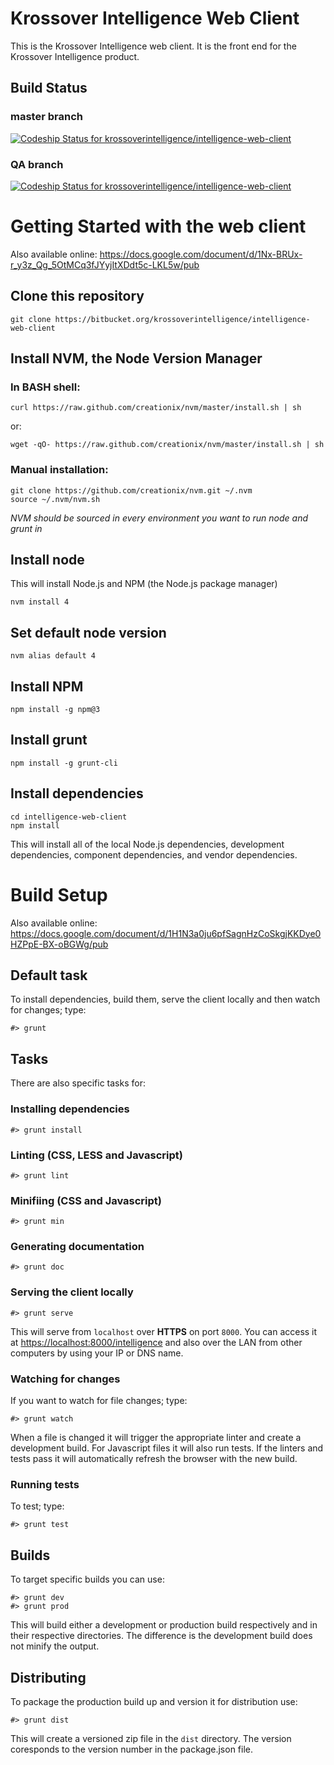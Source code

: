 
Krossover Intelligence Web Client
=================================

This is the Krossover Intelligence web client. It is the front end for the
Krossover Intelligence product.

## Build Status
### master branch
[ ![Codeship Status for krossoverintelligence/intelligence-web-client](https://www.codeship.io/projects/976f2ba0-6b3e-0131-6c18-16513a5a3791/status?branch=master)](https://www.codeship.io/projects/12988)

### QA branch
[ ![Codeship Status for krossoverintelligence/intelligence-web-client](https://www.codeship.io/projects/976f2ba0-6b3e-0131-6c18-16513a5a3791/status?branch=qa)](https://www.codeship.io/projects/12988)

# Getting Started with the web client

Also available online:
https://docs.google.com/document/d/1Nx-BRUx-r_y3z_Qg_5OtMCq3fJYyjItXDdt5c-LKL5w/pub

## Clone this repository

```
git clone https://bitbucket.org/krossoverintelligence/intelligence-web-client
```

## Install NVM, the Node Version Manager

### In BASH shell:

```
curl https://raw.github.com/creationix/nvm/master/install.sh | sh
```

or:

```
wget -qO- https://raw.github.com/creationix/nvm/master/install.sh | sh
```

### Manual installation:

```
git clone https://github.com/creationix/nvm.git ~/.nvm
source ~/.nvm/nvm.sh
```

_NVM should be sourced in every environment you want to run node and grunt in_

## Install node

This will install Node.js and NPM (the Node.js package manager)

```
nvm install 4
```

## Set default node version

```
nvm alias default 4
```

## Install NPM

```
npm install -g npm@3
```

## Install grunt

```
npm install -g grunt-cli
```

## Install dependencies

```
cd intelligence-web-client
npm install
```

This will install all of the local Node.js dependencies, development
dependencies, component dependencies, and vendor dependencies.

# Build Setup

Also available online:
https://docs.google.com/document/d/1H1N3a0ju6pfSagnHzCoSkgjKKDye0HZPpE-BX-oBGWg/pub

## Default task
To install dependencies, build them, serve the client locally and then watch for
changes; type:

```
#> grunt
```

## Tasks

There are also specific tasks for:

### Installing dependencies
```
#> grunt install
```

### Linting (CSS, LESS and Javascript)
```
#> grunt lint
```

### Minifiing (CSS and Javascript)
```
#> grunt min
```

### Generating documentation
```
#> grunt doc
```

### Serving the client locally
```
#> grunt serve
```
This will serve from ```localhost``` over **HTTPS** on port ```8000```. You can
access it at
[https://localhost:8000/intelligence](https://localhost:8000/intelligence) and
also over the LAN from other computers by using your IP or DNS name.

### Watching for changes
If you want to watch for file changes; type:
```
#> grunt watch
```
When a file is changed it will trigger the appropriate linter and create
a development build. For Javascript files it will also run tests. If the linters
and tests pass it will automatically refresh the browser with the new build.

### Running tests
To test; type:
```
#> grunt test
```

## Builds

To target specific builds you can use:
```
#> grunt dev
#> grunt prod
```
This will build either a development or production build respectively and in
their respective directories. The difference is the development build does not
minify the output.

## Distributing

To package the production build up and version it for distribution use:
```
#> grunt dist
```
This will create a versioned zip file in the ```dist``` directory. The
version coresponds to the version number in the package.json file.

